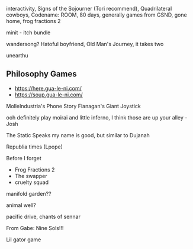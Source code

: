 interactivity, Signs of the Sojourner (Tori recommend), Quadrilateral cowboys, Codename: ROOM, 80 days, generally games from GSND, gone home, frog fractions 2

minit - itch bundle

wandersong? Hatoful boyfriend, Old Man's Journey, it takes two

unearthu

Philosophy Games
----------------

 - https://here.gua-le-ni.com/
 - https://soup.gua-le-ni.com/

MolleIndustria's Phone Story
Flanagan's Giant Joystick

ooh definitely play moirai and little inferno, I think those are up your alley - Josh

The Static Speaks my name is good, but similar to Dujanah

Republia times (Lpope)

Before I forget

 - Frog Fractions 2
 - The swapper
 - cruelty squad

manifold garden??

animal well?

pacific drive, chants of sennar

From Gabe: Nine Sols!!!

Lil gator game
